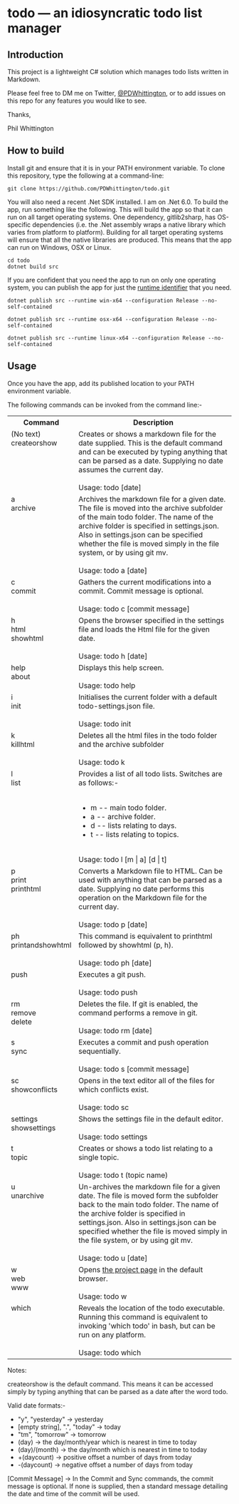 # todo &mdash; an idiosyncratic todo list manager

## Introduction

This project is a lightweight C# solution which manages todo lists written in Markdown.

Please feel free to DM me on Twitter, [@PDWhittington](https://twitter.com/PDWhittington), or to add issues on this repo for any features you would like to see.

Thanks,

Phil Whittington

## How to build

Install git and ensure that it is in your PATH environment variable. To clone this repository, type the following at a command-line:

```
git clone https://github.com/PDWhittington/todo.git
```
You will also need a recent .Net SDK installed. I am on .Net 6.0. To build the app, run something like the following. This will build the app so that it can run on all target operating systems. One dependency, gitlib2sharp, has OS-specific dependencies (i.e. the .Net assembly wraps a native library which varies from platform to platform). Building for all target operating systems will ensure that all the native libraries are produced. This means that the app can run on Windows, OSX or Linux.


```
cd todo
dotnet build src
```
If you are confident that you need the app to run on only one operating system, you can publish the app for just the [runtime identifier](https://docs.microsoft.com/en-us/dotnet/core/rid-catalog#windows-rids) that you need.


```
dotnet publish src --runtime win-x64 --configuration Release --no-self-contained
```

```
dotnet publish src --runtime osx-x64 --configuration Release --no-self-contained
```

```
dotnet publish src --runtime linux-x64 --configuration Release --no-self-contained
```

## Usage

Once you have the app, add its published location to your PATH environment variable.

The following commands can be invoked from the command line:-

<table>
    <tr>
        <th>
            Command
        </th>
        <th>
            Description
        </th>
    </tr>
    <tr>
        <td valign="top">
            (No text)<br/>
            createorshow
        </td>
        <td valign="top">
            Creates or shows a markdown file for the date supplied. This is the default command and can be executed by
            typing anything that can be parsed as a date. Supplying no date assumes the current day.<br /><br />
            Usage: todo [date]
        </td>
    </tr>
    <tr>
        <td valign="top">
            a<br />
            archive
        </td>
        <td valign="top">
            Archives the markdown file for a given date. The file is moved into the archive subfolder of the main todo
            folder. The name of the archive folder is specified in settings.json. Also in settings.json can be specified
            whether the file is moved simply in the file system, or by using git mv.<br /><br />
            Usage: todo a [date]
        </td>
    </tr>
    <tr>
        <td valign="top">
            c<br />
            commit
        </td>
        <td valign="top">
            Gathers the current modifications into a commit. Commit message is optional.<br /><br />
            Usage: todo c [commit message]
        </td>
    </tr>
    <tr>
        <td valign="top">
            h<br />
            html<br />
            showhtml
        </td>
        <td valign="top">
            Opens the browser specified in the settings file and loads the Html file for the given date. <br /><br />
            Usage: todo h [date]
        </td>
    </tr>
    <tr>
        <td valign="top">
            help<br />
            about
        </td>
        <td valign="top">
            Displays this help screen.<br /><br />
            Usage: todo help
        </td>
    </tr>
    <tr>
        <td valign="top">
            i<br />
            init
        </td>
        <td valign="top">
            Initialises the current folder with a default todo-settings.json file.<br /><br />
            Usage: todo init
        </td>
    </tr>
    <tr>
        <td valign="top">
            k<br />
            killhtml
        </td>
        <td valign="top">
            Deletes all the html files in the todo folder and the archive subfolder<br /><br />
            Usage: todo k
        </td>
    </tr>
    <tr>
        <td valign="top">
            l<br />
            list
        </td>
        <td valign="top">
            Provides a list of all todo lists. Switches are as follows:-<br /><br />
            <ul>
                <li>m -- main todo folder.</li>
                <li>a -- archive folder.</li>
                <li>d -- lists relating to days.</li>
                <li>t -- lists relating to topics.</li>
            </ul><br />
            Usage: todo l [m | a] [d | t]
        </td>
    </tr>
    <tr>
        <td valign="top">
            p<br />
            print<br />
            printhtml<br />
        </td>
        <td valign="top">
            Converts a Markdown file to HTML. Can be used with anything that can be parsed as a date. Supplying no date
            performs this operation on the Markdown file for the current day.<br /><br />
            Usage: todo p [date]
        </td>
    </tr>
    <tr>
        <td valign="top">
            ph<br />
            printandshowhtml
        </td>
        <td valign="top">
            This command is equivalent to printhtml followed by showhtml (p, h).<br /><br />
            Usage: todo ph [date]
        </td>
    </tr>
    <tr>
        <td valign="top">
            push
        </td>
        <td valign="top">
            Executes a git push.<br /><br />
            Usage: todo push
        </td>
    </tr>
    <tr>
        <td valign="top">
            rm<br />
            remove<br />
            delete
        </td>
        <td valign="top">
            Deletes the file. If git is enabled, the command performs a
            remove in git.<br /><br />
            Usage: todo rm [date]
        </td>
    </tr>
    <tr>
        <td valign="top">
            s<br />
            sync
        </td>
        <td valign="top">
            Executes a commit and push operation sequentially.<br /><br />
            Usage: todo s [commit message]
        </td>
    </tr>
    <tr>
        <td valign="top">
            sc<br />
            showconflicts
        </td>
        <td valign="top">
            Opens in the text editor all of the files for which conflicts exist.<br /><br />
            Usage: todo sc
        </td>
    </tr>
    <tr>
        <td valign="top">
            settings<br />
            showsettings
        </td>
        <td valign="top">
            Shows the settings file in the default editor.<br /><br />
            Usage: todo settings
        </td>
    </tr>
    <tr>
        <td valign="top">
            t<br />
            topic
        </td>
        <td valign="top">
            Creates or shows a todo list relating to a single topic.<br /><br />
            Usage: todo t (topic name)
        </td>
    </tr>
    <tr>
        <td valign="top">
            u<br />
            unarchive
        </td>
        <td valign="top">
            Un-archives the markdown file for a given date. The file is moved form the subfolder back to the main todo
            folder. The name of the archive folder is specified in settings.json. Also in settings.json can be specified
            whether the file is moved simply in the file system, or by using git mv.<br /><br />
            Usage: todo u [date]
        </td>
    </tr>
    <tr>
        <td valign="top">
            w<br />
            web<br />
            www
        </td>
        <td valign="top">
            Opens <a href="https://github.com/PDWhittington/todo">the project page</a> in the default browser.<br /><br />
            Usage: todo w
        </td>
    </tr>
        <tr>
        <td valign="top">
            which<br />
        </td>
        <td valign="top">
            Reveals the location of the todo executable. Running this command is equivalent to invoking 'which todo' in bash, but can be run on any platform.<br /><br />
            Usage: todo which
        </td>
    </tr>
<table>

Notes:

createorshow is the default command. This means it can be accessed simply by
typing anything that can be parsed as a date after the word todo.

Valid date formats:-

* "y", "yesterday" &#8594; yesterday<br/>
* [empty string], ".", "today" &#8594; today<br/>
* "tm", "tomorrow" &#8594; tomorrow<br/>
* (day) &#8594; the day/month/year which is nearest in time to today<br/>
* (day)/(month) &#8594; the day/month which is nearest in time to today<br/>
* +(daycount) &#8594; positive offset a number of days from today<br/>
* -(daycount) &#8594; negative offset a number of days from today<br/>

[Commit Message] &#8594; In the Commit and Sync commands, the commit message is optional. If none is supplied, then a standard message detailing the date and time of the commit will be used.